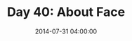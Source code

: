 ---
permalink: /jekyll/update/2014/07/31/day40
redirect_to: http://arounddh.elotroalex.com/jekyll/update/2014/07/31/day40
layout: base_redirect
title:  "Day 40: About Face"
date:   2014-07-31 04:00:00
categories: jekyll update
---